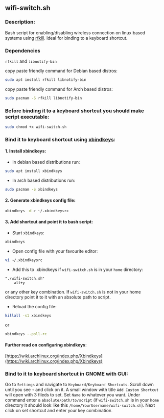 ## wifi-switch.sh

### **Description:**
Bash script for enabling/disabling wireless connection on linux based systems using [rfkill](https://linux.die.net/man/1/rfkill). Ideal for binding to a keyboard shortcut.

### **Dependencies**
`rfkill` and `libnotify-bin` <br>

copy paste friendly command for Debian based distros:
```bash
sudo apt install rfkill libnotify-bin
```
copy paste friendly command for Arch based distros:
```bash
sudo pacman -S rfkill libnotify-bin
```

### **Before binding it to a keyboard shortcut you should make script executable:**
```bash
sudo chmod +x wifi-switch.sh
```
### **Bind it to keyboard shortcut using** [xbindkeys](https://linux.die.net/man/1/xbindkeys):

#### 1. Install xbindkeys:

* In debian based distributions run:
```bash
sudo apt install xbindkeys
```
* In arch based distributions run:
```bash
sudo pacman -S xbindkeys
```

#### 2. Generate xbindkeys config file:

```bash
xbindkeys -d > ~/.xbindkeysrc
```

#### 3. Add shortcut and point it to bash script:

* Start `xbindkeys`:
```bash
xbindkeys
```

* Open config file with your favourite editor:

```bash
vi ~/.xbindkeysrc
```

* Add this to .xbindkeys if `wifi-switch.sh` is in your `home` directory:
```
"./wifi-switch.sh"
    alt+y
```
or any other key combination. If `wifi-switch.sh` is not in your home directory point it to it with an absolute path to script.

* Reload the config file:
```bash
killall -s1 xbindkeys
```
or

```bash
xbindkeys --poll-rc
```

#### Further read on configuring xbindkeys:
[https://wiki.archlinux.org/index.php/Xbindkeys](https://wiki.archlinux.org/index.php/Xbindkeys)

### Bind to it to keyboard shortcut in GNOME with GUI:
Go to `Settings` and navigate to `Keyboard/Keyboard Shortcuts`. Scroll down until you see `+` and click on it. A small window with title `Add Custom Shortcut` will open with 3 fileds to set. Set `Name` to whatever you want. Under command enter a ```absolute/path/to/script``` (if `wifi-switch.sh` is in your `home` directory it should look like this ```/home/YourUsername/wifi-switch.sh```). Next click on set shortcut and enter your key combination.
